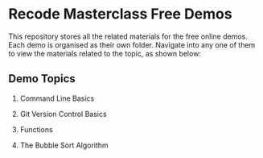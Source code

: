 # Recode Masterclass Free Demos

This repository stores all the related materials for the free online demos. Each demo is organised as their own folder. Navigate into any one of them to view the materials related to the topic, as shown below:

## Demo Topics

1. Command Line Basics

2. Git Version Control Basics

3. Functions

4. The Bubble Sort Algorithm

<!-- git push --set-upstream origin master -->
